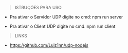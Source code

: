 > ISTRUÇÕES PARA USO

 - Pra ativar o Servidor UDP digite no cmd: npm run server

 - Pra ativar o Client UDP digite no cmd: npm run client

> LINKS
 - https://github.com/Luiz1nn/udp-nodejs